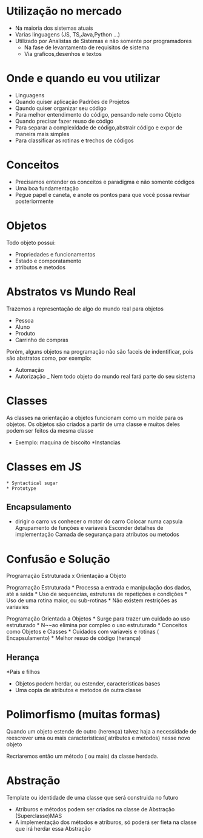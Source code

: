 # Utilização no mercado 

* Na maioria dos sistemas atuais
* Varias linguagens (JS, TS,Java,Python ...)
* Utilizado por Analistas de Sistemas e não somente por programadores
    * Na fase de levantamento de requisitos de sistema 
    * Via graficos,desenhos e textos

# Onde e quando eu vou utilizar 

* Linguagens
* Quando quiser aplicação Padrões de Projetos
* Qaundo quiser organizar seu código 
* Para melhor entendimento do código, pensando nele como Objeto 
* Quando precisar fazer reuso de código
* Para separar a complexidade de código,abstrair código e expor de maneira mais simples
* Para classificar as rotinas e trechos de códigos

# Conceitos

* Precisamos entender os conceitos e paradigma e não somente códigos 
* Uma boa fundamentação
* Pegue papel e caneta, e anote os pontos para que você possa revisar posteriormente

# Objetos 
Todo objeto possui:
- Propriedades e funcionamentos
- Estado e comporatamento 
- atributos e metodos

# Abstratos vs Mundo Real 
 
 Trazemos a representação de algo do mundo real para objetos 
 - Pessoa
 - Aluno
 - Produto 
 - Carrinho de compras 
 
 Porém, alguns objetos na programação não são faceis de indentificar, pois são abstratos como, por exemplo:
 - Automação
 - Autorização
 _ Nem todo objeto do mundo real fará parte do seu sistema

# Classes 

 As classes na orientação a objetos funcionam como um molde para os objetos. Os objetos
 são criados a partir de uma classe e muitos deles podem ser feitos da mesma classe

 * Exemplo: maquina de biscoito 
    *Instancias 

# Classes em JS 
    * Syntactical sugar 
    * Prototype

## Encapsulamento 
- dirigir o carro vs conhecer o motor do carro
 Colocar numa capsula 
 Agrupamento de funções e variaveis
 Esconder detalhes de implementação
 Camada de segurança para atributos ou metodos
  
# Confusão e Solução
Programação Estruturada x Orientação a Objeto

Programação Estruturada 
    * Processa a entrada e manipulação dos dados, até a saida
    * Uso de sequencias, estruturas de repetições e condições 
    * Uso de uma rotina maior, ou sub-rotinas 
    * Não existem restrições as variavies

Programação Orientada a Objetos 
    * Surge para trazer um cuidado ao uso estruturado
        * N~~ao elimina por compleo o uso estruturado 
    * Conceitos como Objetos e Classes 
    * Cuidados com variaveis e rotinas ( Encapsulamento)
    * Melhor resuo de código (herança)


## Herança 
*Pais e filhos 
* Objetos podem herdar, ou estender, caracteristicas bases
* Uma copia de atributos e metodos de outra classe

# Polimorfismo (muitas formas)
Quando um objeto estende de outro (herença) talvez haja a necessidade de reescrever uma ou mais caracteristicas( atributos e metodos) nesse novo objeto 

Recriaremos então um método ( ou mais) da classe herdada.

# Abstração 
 Template ou identidade de uma classe que será construida no futuro
 * Atriburos e métodos podem ser criados na classe de Abstração (Superclasse)MAS
 * A implementação dos métodos e atriburos, só poderá ser fieta na classe que irá herdar essa Abstração